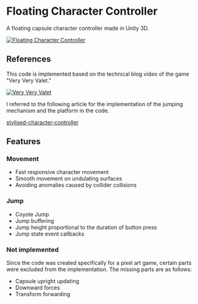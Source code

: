 # Floating Character Controller

A floating capsule character controller made in Unity 3D.

[![Floating Character Controller](http://img.youtube.com/vi/bHZA_pdb9E0/0.jpg)](https://youtu.be/bHZA_pdb9E0)


## References
This code is implemented based on the technical blog video of the game "Very Very Valet."

[![Very Very Valet](http://img.youtube.com/vi/qdskE8PJy6Q/0.jpg)](https://youtu.be/qdskE8PJy6Q)

I referred to the following article for the implementation of the jumping mechanism and the platform in the code.

[stylised-character-controller](https://github.com/joebinns/stylised-character-controller)


## Features
### Movement
- Fast responsive character movement
- Smooth movement on undulating surfaces
- Avoiding anomalies caused by collider collisions

### Jump
- Coyote Jump
- Jump buffering
- Jump height proportional to the duration of button press
- Jump state event callbacks

### Not implemented
Since the code was created specifically for a pixel art game, certain parts were excluded from the implementation. The missing parts are as follows:

- Capsule upright updating 
- Downward forces 
- Transform forwarding
